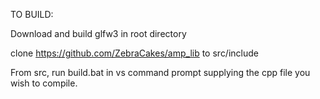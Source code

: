 TO BUILD:

Download and build glfw3 in root directory

clone https://github.com/ZebraCakes/amp_lib to src/include

From src, run build.bat in vs command prompt supplying the cpp file you wish to compile.

